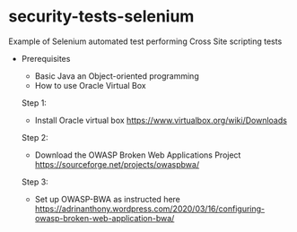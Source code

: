 # security-tests-selenium
 Example of Selenium automated test performing Cross Site scripting tests

- Prerequisites
  - Basic Java an Object-oriented programming
  - How to use Oracle Virtual Box

  Step 1:
  - Install Oracle virtual box https://www.virtualbox.org/wiki/Downloads
  
  Step 2:
  - Download the OWASP Broken Web Applications Project https://sourceforge.net/projects/owaspbwa/ 
  
  Step 3:
    - Set up OWASP-BWA as instructed here 
  https://adrinanthony.wordpress.com/2020/03/16/configuring-owasp-broken-web-application-bwa/

